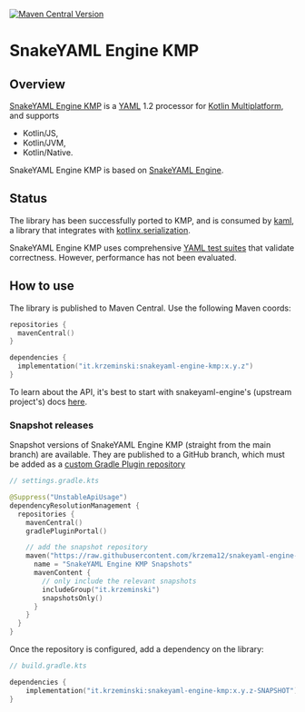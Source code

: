 [![Maven Central Version](https://img.shields.io/maven-central/v/it.krzeminski/snakeyaml-engine-kmp?style=for-the-badge)](https://search.maven.org/artifact/it.krzeminski/snakeyaml-engine-kmp/)

# SnakeYAML Engine KMP

## Overview

[SnakeYAML Engine KMP](https://github.com/krzema12/snakeyaml-engine-kmp)
is a 
[YAML](http://yaml.org) 
1.2 processor for
[Kotlin Multiplatform](https://kotlinlang.org/docs/multiplatform.html),
and supports

* Kotlin/JS,
* Kotlin/JVM,
* Kotlin/Native.

SnakeYAML Engine KMP is based on
[SnakeYAML Engine](https://bitbucket.org/snakeyaml/snakeyaml-engine/).

## Status

The library has been successfully ported to KMP, and is consumed by [kaml](https://github.com/charleskorn/kaml),
a library that integrates with [kotlinx.serialization](https://github.com/Kotlin/kotlinx.serialization).

SnakeYAML Engine KMP uses comprehensive [YAML test suites](https://github.com/yaml/yaml-test-suite) that validate correctness. However, performance has not been evaluated.

## How to use

The library is published to Maven Central. Use the following Maven coords:

```kts
repositories {
  mavenCentral()
}

dependencies {
  implementation("it.krzeminski:snakeyaml-engine-kmp:x.y.z")
}
```

To learn about the API, it's best to start with snakeyaml-engine's (upstream project's) docs [here](https://bitbucket.org/snakeyaml/snakeyaml-engine/wiki/Documentation).

### Snapshot releases

Snapshot versions of SnakeYAML Engine KMP (straight from the main branch) are available. 
They are published to a GitHub branch, which must be added as a
[custom Gradle Plugin repository](https://docs.gradle.org/current/userguide/plugins.html#sec:custom_plugin_repositories)

```kts
// settings.gradle.kts

@Suppress("UnstableApiUsage")
dependencyResolutionManagement {
  repositories {
    mavenCentral()
    gradlePluginPortal()

    // add the snapshot repository
    maven("https://raw.githubusercontent.com/krzema12/snakeyaml-engine-kmp/artifacts/m2/") {
      name = "SnakeYAML Engine KMP Snapshots"
      mavenContent {
        // only include the relevant snapshots
        includeGroup("it.krzeminski")
        snapshotsOnly()
      }
    }
  }
}
```

Once the repository is configured, add a dependency on the library:

```kts
// build.gradle.kts

dependencies {
    implementation("it.krzeminski:snakeyaml-engine-kmp:x.y.z-SNAPSHOT")
}
```

